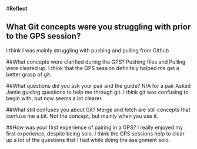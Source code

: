 #**Reflect**
## What Git concepts were you struggling with prior to the GPS session?
I think I was mainly struggling with pushing and pulling from Github

##What concepts were clarified during the GPS?
Pushing files and Pulling were cleared up.  I think that the GPS session definitely helped me get a better grasp of git.

##What questions did you ask your pair and the guide?
N/A for a pair
Asked Jamie guiding questions to help me through git.  I think git was confusing to begin with, but now seems a lot clearer.


##What still confuses you about Git?
Merge and fetch are still concepts that confuse me a bit. Not the concept, but mainly when you use it.


##How was your first experience of pairing in a GPS?
I really enjoyed my first experience, despite being solo.  I think the GPS sessions help to clear up a lot of the questions that I had while doing the assignment solo.
